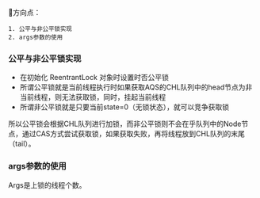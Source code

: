 🤔方向点：

	1. 公平与非公平锁实现
	2. args参数的使用

### 公平与非公平锁实现

* 在初始化 ReentrantLock 对象时设置时否公平锁
* 所谓公平锁就是当前线程执行时如果获取AQS的CHL队列中的head节点为非当前线程，则无法获取锁，同时，挂起当前线程
* 所谓非公平锁就是只要当前state=0（无锁状态），就可以竞争获取锁

所以公平锁会根据CHL队列进行加锁，而非公平锁则不会在乎队列中的Node节点，通过CAS方式尝试获取锁，如果获取失败，再将线程放到CHL队列的末尾（tail）。

### args参数的使用

Args是上锁的线程个数。